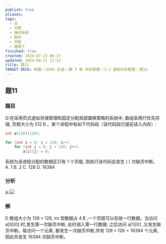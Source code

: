```yaml
---
publish: true
aliases: 
tags:
  - 页
  - 分配
  - 操作系统
  - 缺页
  - 中断
  - 做错了
finished: true
created: 2024-07-23 06:17
updated: 2024-09-21 13:12
title: 题11
TARGET DECK: 刷题::25OS-王道::第 3 章 内存管理::3.2 虚拟内存管理::题11
---
```

## 题11
### 题目
Q:在采用页式虚拟存储管理和固定分配局部置换策略的系统中, 数组采用行优先存储, 页框大小为 ${512}\mathrm{\;B}$ 。某个进程中有如下代码段（该代码段已提前读入内存）：
```cpp
int a[128][128];

for (int i = 0; i < 128; i++)
    for (int j = 0; j < 128; j++)
        a[i][j] = 0;
```
系统为该进程分配的数据区只有 1 个页框, 则执行该代码会发生 ( ) 次缺页中断。
A. 1 
B. 2 
C. 128 
D. 16384
### 分析
A:![](https://img.hwenyi.tech/202408192106862.webp)
### 解
D
数组大小为 ${128} \times {128}$, int 型数据占 $4\mathrm{\;B}$ ,一个页框可以存放一行数据。当访问 $\mathrm{a}\lbrack 0\rbrack \lbrack 0\rbrack$ 时,发生第一次缺页中断, 此时调入第一行数据; 之后访问 $\mathrm{a}\lbrack 1\rbrack \lbrack 0\rbrack$ ,又发生缺页中断。每访问一个元素, 都发生一次缺页中断,共有 ${128} \times {128} = {16384}$ 个元素,因此共发生 16384 次缺页中断。